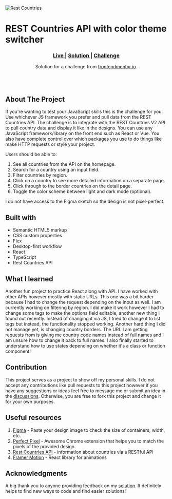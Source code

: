 ![Rest Countries](https://github.com/catherineisonline/rest-countries/blob/main/public/project-preview.png?raw=true")

# REST Countries API with color theme switcher

<div align="center">
  <h3>
    <a href="https://catherineisonline.github.io/rest-countries/" color="white">
      Live
    </a>
    <span> | </span>
    <a href="https://www.frontendmentor.io/solutions/rest-countries-api-with-color-theme-switcher-SySqXmn49">
      Solution
    </a>
   <span> | </span>
    <a href="https://www.frontendmentor.io/challenges/rest-countries-api-with-color-theme-switcher-5cacc469fec04111f7b848ca">
      Challenge
    </a>
  </h3>
</div>
<div align="center">
   Solution for a challenge from  <a href="https://www.frontendmentor.io/" target="_blank">frontendmentor.io</a>.
</div>
<br>
<br>
<br>

## About The Project

If you're wanting to test your JavaScript skills this is the challenge for you. Use whichever JS framework you prefer and pull data from the REST Countries API. 
The challenge is to integrate with the REST Countries V2 API to pull country data and display it like in the designs.
You can use any JavaScript framework/library on the front end such as React or Vue. You also have complete control over which packages you use to do things like make HTTP requests or style your project.

Users should be able to:
1. See all countries from the API on the homepage.
2. Search for a country using an input field.
3. Filter countries by region.
4. Click on a country to see more detailed information on a separate page.
5. Click through to the border countries on the detail page.
6. Toggle the color scheme between light and dark mode (optional).

I do not have access to the Figma sketch so the design is not pixel-perfect.

## Built with
- Semantic HTML5 markup
- CSS custom properties
- Flex
- Desktop-first workflow
- React
- TypeScript
- Rest Countries API

## What I learned
Another fun project to practice React along with API. I have worked with other APIs however mostly with static URLs. This one was a bit harder because I had to change the request depending on the input as well. I am currently working on filtering by region. I did make it work however I had to change some tags to make the options field editable, another new thing I found out recently. Instead of changing it via JS, I tried to change it to list tags but instead, the functionality stopped working. Another hard thing I did not manage yet, is changing country borders. The URL I am getting requests from is giving me country code names instead of full names and I am unsure how to change it back to full names.
I also finally started to understand how to use states depending on whether it's a class or function component!

## Contribution
This project serves as a project to show off my personal skills. I do not accept any contributions like pull requests to this project however if you have any suggestions or ideas feel free to message me or submit an idea in the [discussions](https://github.com/catherineisonline/rest-countries/discussions). Otherwise, you are free to fork this project and change it for your own purposes. 

## Useful resources
1. <a href="https://www.figma.com/">Figma</a> - Paste your design image to check the size of containers, width, etc.
2. <a href="https://chrome.google.com/webstore/detail/perfectpixel-by-welldonec/dkaagdgjmgdmbnecmcefdhjekcoceebi">Perfect Pixel</a> - Awesome Chrome extension that helps you to match the pixels of the provided design.
3. <a href="https://restcountries.com/">Rest Countries API</a> - information about countries via a RESTful API
4. <a href="https://www.framer.com/motion/">Framer Motion</a> - React library for animations

## Acknowledgments

A big thank you to anyone providing feedback on my <a href="https://www.frontendmentor.io/solutions/rest-countries-api-with-color-theme-switcher-SySqXmn49">solution</a>. It definitely helps to find new ways to code and find easier solutions!
